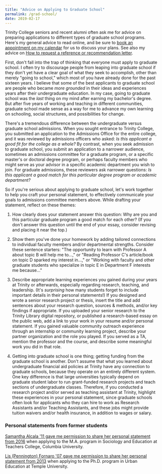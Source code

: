 ```yaml
---
title: "Advice on Applying to Graduate School"
permalink: /grad-school/
date: 2019-02-17
---
```

Trinity College seniors and recent alumni often ask me for advice on preparing applications to different types of graduate school programs. Here's my general advice to read online, and be sure to [book an appointment on my calendar](http://jackdougherty.org/advising) for us to discuss your plans. See also my advice on [How to request a reference or recommendation letter](http://jackdougherty.org/letter).

First, don't fall into the trap of thinking that everyone must apply to graduate school. I often try to discourage people from leaping into graduate school if they don't yet have a clear goal of what they seek to accomplish, other than merely "going to school," which most of you have already done for the past sixteen years. I believe that some of the best applicants to graduate school are people who became *more grounded* in their ideas and experiences years after their undergraduate education. In my case, going to graduate school was the *last* thing on my mind after earning my bachelor's degree. But after five years of working and teaching in different communities, graduate school made sense as a way for me to advance my own learning on schooling, social structures, and possibilities for change.

There's a tremendous difference between the undergraduate versus graduate school admissions. When you sought entrance to Trinity College, you submitted an application to the Admissions Office for the entire college, and it was reviewed by admissions officers who asked: *Is this applicant a good fit for the college as a whole?* By contrast, when you seek admission to graduate school, you submit an application to a narrower audience, sometimes an admissions committee for a graduate program, or a specific master's or doctoral degree program, or perhaps faculty members who might serve as your advisor in a specific academic department you wish to join. For graduate admissions, these reviewers ask narrower questions: *Is this applicant a good match for this particular degree program or academic department?*

So if you're serious about applying to graduate school, let's work together to help you craft your personal statement, to effectively communicate your goals to admissions committee members above. While drafting your statement, reflect on these themes:

1) How clearly does your statement answer this question: Why are you and this particular graduate program a good match for each other? (If you don't answer this question until the end of your essay, consider revising and placing it near the top.)

2) Show them you've done your homework by adding tailored connections to individual faculty members and/or departmental strengths. Consider these sentence starters: "The opportunity to learn with Professor A about topic B will help me to...," or "Reading Professor C's article/book on topic D sparked my interest in...," or "Working with faculty and other graduate students who specialize in topic E in Department F interests me because..."

3) Describe appropriate learning experiences you gained during your years at Trinity or afterwards, especially regarding research, teaching, and leadership. (It's *surprising* how many students forget to include important details in their personal statements!) If you designed and wrote a senior research project or thesis, insert the title and add sentences about your research question, sources & methods, and/or key findings if appropriate. If you uploaded your senior research to the Trinity Library digital repository, or published a research-based essay on the public web, add a link to your work in your resume and/or personal statement. If you gained valuable community outreach experience through an internship or community learning project, describe your partner organization and the role you played. If you served as a TA, mention the professor and the course, and describe some meaningful work you did in that role.

4) Getting into graduate school is one thing; getting funding from the graduate school is another. Don't assume that what you learned about undergraduate financial aid policies at Trinity have any connection to graduate schools, because they operate on an entirely different system. One key difference is that large universities typically depend on graduate student labor to run grant-funded research projects and teach sections of undergraduate classes. Therefore, if you conducted a research project and/or served as teaching assistant at Trinity, highlight these experiences in your personal statement, since graduate schools often look for applicants who they can hire to work as Research Assistants and/or Teaching Assistants, and these jobs might provide tuition waivers and/or health insurance, in addition to wages or salary.

### Personal statements from former students

[Samantha Alcala '11 gave me permission to share her personal statement from 2016](http://jackdougherty.org/documents/alcala-samantha-statement-2016.pdf) when applying to the M.A. program in Sociology and Education at Teachers College, Columbia University.

[Lis (Pennington) Fornaro '07 gave me permission to share her personal statement from 2013](http://jackdougherty.org/documents/fornaro-lis-statement-2013.pdf) when applying to the Ph.D. program in Urban Education at Temple University.
